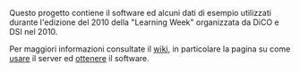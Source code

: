 Questo progetto contiene il software ed alcuni dati di esempio utilizzati durante l'edizione del 2010 
della "Learning Week"  organizzata da DiCO e DSI nel 2010.

Per maggiori informazioni consultate il [wiki](https://github.com/Aladdin-Unimi/Learning-Week-2010-Software/tree/wiki), 
in particolare la pagina su come [usare](https://github.com/Aladdin-Unimi/Learning-Week-2010-Software/blob/wiki/Usare.md) 
il server ed [ottenere](https://github.com/Aladdin-Unimi/Learning-Week-2010-Software/blob/wiki/Ottenere.md) il software.
